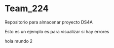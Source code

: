 # Team_224
Repositorio para almacenar proyecto DS4A

Esto es un ejemplo es para visualizar si hay errores


hola mundo 2